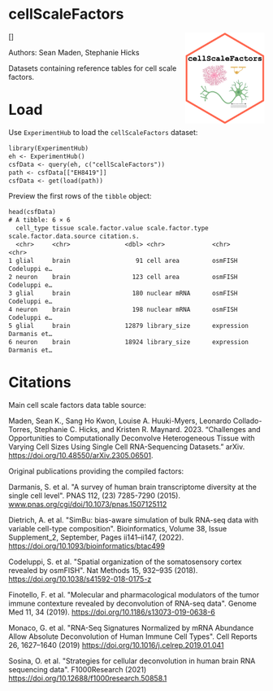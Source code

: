 # cellScaleFactors

[<img style="float: right;" src = "inst/figures/cellScaleFactors_hexsticker.png" height="180"/>]

Authors: Sean Maden, Stephanie Hicks

Datasets containing reference tables for cell scale factors.

# Load

Use `ExperimentHub` to load the `cellScaleFactors` dataset: 

```{r}
library(ExperimentHub)
eh <- ExperimentHub()
csfData <- query(eh, c("cellScaleFactors"))
path <- csfData[["EH8419"]]
csfData <- get(load(path))
```

Preview the first rows of the `tibble` object:

```{r}
head(csfData)
# A tibble: 6 × 6
  cell_type tissue scale.factor.value scale.factor.type scale.factor.data.source citation.s. 
  <chr>     <chr>               <dbl> <chr>             <chr>                    <chr>       
1 glial     brain                  91 cell area         osmFISH                  Codeluppi e…
2 neuron    brain                 123 cell area         osmFISH                  Codeluppi e…
3 glial     brain                 180 nuclear mRNA      osmFISH                  Codeluppi e…
4 neuron    brain                 198 nuclear mRNA      osmFISH                  Codeluppi e…
5 glial     brain               12879 library_size      expression               Darmanis et…
6 neuron    brain               18924 library_size      expression               Darmanis et…
```

# Citations

Main cell scale factors data table source:

Maden, Sean K., Sang Ho Kwon, Louise A. Huuki-Myers, Leonardo Collado-Torres, Stephanie C. Hicks, and Kristen R. Maynard. 2023. “Challenges and Opportunities to Computationally Deconvolve Heterogeneous Tissue with Varying Cell Sizes Using Single Cell RNA-Sequencing Datasets.” arXiv. https://doi.org/10.48550/arXiv.2305.06501.

Original publications providing the compiled factors:

Darmanis, S. et al. "A survey of human brain transcriptome diversity at the single cell level". PNAS 112, (23) 7285-7290 (2015). www.pnas.org/cgi/doi/10.1073/pnas.1507125112

Dietrich, A. et al. "SimBu: bias-aware simulation of bulk RNA-seq data with variable cell-type composition". Bioinformatics, Volume 38, Issue Supplement_2, September, Pages ii141–ii147, (2022). https://doi.org/10.1093/bioinformatics/btac499

Codeluppi, S. et al. "Spatial organization of the somatosensory cortex revealed by osmFISH". Nat Methods 15, 932–935 (2018). https://doi.org/10.1038/s41592-018-0175-z

Finotello, F. et al. "Molecular and pharmacological modulators of the tumor immune contexture revealed by deconvolution of RNA-seq data". Genome Med 11, 34 (2019). https://doi.org/10.1186/s13073-019-0638-6

Monaco, G. et al. "RNA-Seq Signatures Normalized by mRNA Abundance Allow Absolute Deconvolution of Human Immune Cell Types".  Cell Reports 26, 1627–1640 (2019) https://doi.org/10.1016/j.celrep.2019.01.041

Sosina, O. et al. "Strategies for cellular deconvolution in human brain RNA sequencing data".  F1000Research (2021) https://doi.org/10.12688/f1000research.50858.1
